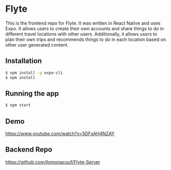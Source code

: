 # Flyte
This is the frontend repo for Flyte. It was written in React Native and uses Expo. It allows users to create their own accounts and share things to do in different travel locations with other users. Additionally, it allows users to plan their own trips and recommends things to do in each location based on other user generated content.

## Installation

```sh
$ npm install -g expo-cli
$ npm install
```

## Running the app

```sh
$ npm start
```

## Demo  
https://www.youtube.com/watch?v=5DFsAH4NZAY

## Backend Repo
https://github.com/jlomonacouf/Flyte-Server

